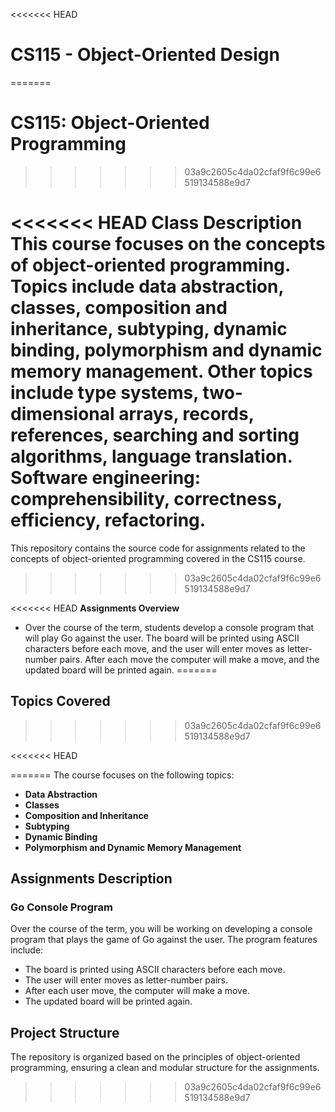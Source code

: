 <<<<<<< HEAD
# CS115 - Object-Oriented Design
=======
# CS115: Object-Oriented Programming 
>>>>>>> 03a9c2605c4da02cfaf9f6c99e6519134588e9d7

<<<<<<< HEAD
**Class Description** 
This course focuses on the concepts of object-oriented programming. Topics include data abstraction, classes, composition and inheritance, subtyping, dynamic binding, polymorphism and dynamic memory management. Other topics include type systems, two-dimensional arrays, records, references, searching and sorting algorithms, language translation. Software engineering: comprehensibility, correctness, efficiency, refactoring.
=======
This repository contains the source code for assignments related to the concepts of object-oriented programming covered in the CS115 course.
>>>>>>> 03a9c2605c4da02cfaf9f6c99e6519134588e9d7

<<<<<<< HEAD
**Assignments Overview**
* Over the course of the term, students  develop a console program that will play Go against the user. The board will be printed using ASCII characters before each move, and the user will enter moves as letter-number pairs.  After each move the computer will make a move, and the updated board will be printed again.
=======
## Topics Covered
>>>>>>> 03a9c2605c4da02cfaf9f6c99e6519134588e9d7

<<<<<<< HEAD



=======
The course focuses on the following topics:

- **Data Abstraction**
- **Classes**
- **Composition and Inheritance**
- **Subtyping**
- **Dynamic Binding**
- **Polymorphism and Dynamic Memory Management**

## Assignments Description

### Go Console Program

Over the course of the term, you will be working on developing a console program that plays the game of Go against the user. The program features include:

- The board is printed using ASCII characters before each move.
- The user will enter moves as letter-number pairs.
- After each user move, the computer will make a move.
- The updated board will be printed again.

## Project Structure

The repository is organized based on the principles of object-oriented programming, ensuring a clean and modular structure for the assignments.


>>>>>>> 03a9c2605c4da02cfaf9f6c99e6519134588e9d7
